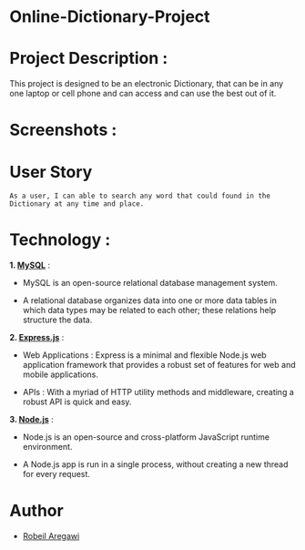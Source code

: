 # Online-Dictionary-Project

# Project Description :
This project is designed to be an electronic Dictionary, that can be in any one laptop or cell phone and can access and can use the best out of it.
# Screenshots :



# User Story
```
As a user, I can able to search any word that could found in the Dictionary at any time and place.
```

# Technology :

**1. [MySQL](https://www.npmjs.com/package/mysql2)** : 

* MySQL is an open-source relational database management system.

* A relational database organizes data into one or more data tables in which data types may be related to each other; these relations help structure the data.

**2. [Express.js](https://expressjs.com/)** :

* Web Applications : Express is a minimal and flexible Node.js web application framework that provides a robust set of features for web and mobile applications.

* APIs : With a myriad of HTTP utility methods and middleware, creating a robust API is quick and easy.

**3. [Node.js](https://nodejs.org/en/)** : 

* Node.js is an open-source and cross-platform JavaScript runtime environment. 

* A Node.js app is run in a single process, without creating a new thread for every request. 

# Author
* [Robeil Aregawi](https://github.com/Robeil)
